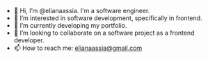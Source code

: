 - 👋 Hi, I’m @elianaassia. I'm a software engineer.
- 👀 I’m interested in software development, specifically in frontend.
- 🌱 I’m currently developing my portfolio.
- 💞️ I’m looking to collaborate on a software project as a frontend developer. 
- 📫 How to reach me: elianaassia@gmail.com

<!---
elianaassia/elianaassia is a ✨ special ✨ repository because its `README.md` (this file) appears on your GitHub profile.
You can click the Preview link to take a look at your changes.
--->
